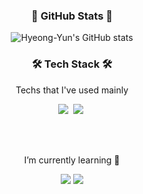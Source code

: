 
<div align="center">
 
<h3 align="center"> 🌿 GitHub Stats 🌿 </h3>
  
![Hyeong-Yun's GitHub stats](https://github-readme-stats.vercel.app/api?username=Hyeong-Yun&show_icons=true&theme=vue)
</div>

<h3 align="center">🛠 Tech Stack 🛠</h3>

<p align="center"> Techs that I've used mainly </p>

<p align="center">
<img src="https://img.shields.io/badge/Python-3766AB?style=flat-square&logo=Python&logoColor=white"/></a>&nbsp 
<img src="https://img.shields.io/badge/HTML-d11f1f?style=flat-square&logo=Html&logoColor=white"/></a>&nbsp 
<img src="https://img.shields.io/badge/HTML-d11f1f?style=flat&logo=square&logoColor=white"/>
<img src="https://img.shields.io/badge/CSS-0d30db?style=flat&logo=TypeScript&logoColor=white"/>
<img src="https://img.shields.io/badge/Javascript-e3e017?style=flat&logo=TypeScript&logoColor=white"/>
<img src="https://img.shields.io/badge/Styled-components-0dcadb?style=flat&logo=TypeScript&logoColor=white"/>
<img src="https://img.shields.io/badge/TypeScript-3178C6?style=flat&logo=TypeScript&logoColor=white"/>
<img src="https://img.shields.io/badge/React-0d4edb?style=flat&logo=TypeScript&logoColor=white"/>
<img src="https://img.shields.io/badge/Node.js-0e6e13?style=flat&logo=TypeScript&logoColor=white"/>
</p>
<br><br>

<p align="center"> I’m currently learning 🌱</p>
<p align="center">
<img src="https://img.shields.io/badge/C-A8B9CC?style=flat-square&logo=C&logoColor=white"/></a> 
<img src="https://img.shields.io/badge/Python-3776AB?style=flat-square&logo=Python&logoColor=white"/></a> 
</p>
<br><br>
<!--
**hye0e/hye0e** is a ✨ _special_ ✨ repository because its `README.md` (this file) appears on your GitHub profile.

Here are some ideas to get you started:

Commit changes
- 🌱 I’m currently learning Python
- 📫 How to reach me: nanda5050@naver.com
-->
